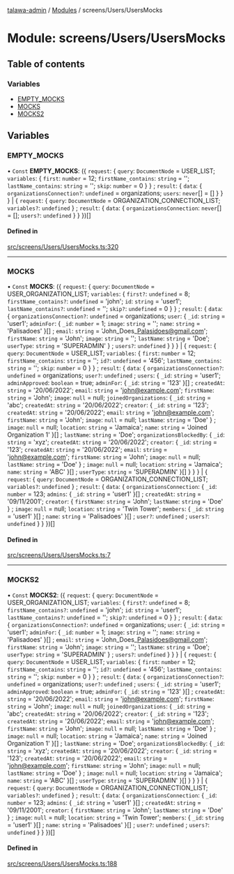 [talawa-admin](../README.md) / [Modules](../modules.md) / screens/Users/UsersMocks

# Module: screens/Users/UsersMocks

## Table of contents

### Variables

- [EMPTY\_MOCKS](screens_Users_UsersMocks.md#empty_mocks)
- [MOCKS](screens_Users_UsersMocks.md#mocks)
- [MOCKS2](screens_Users_UsersMocks.md#mocks2)

## Variables

### EMPTY\_MOCKS

• `Const` **EMPTY\_MOCKS**: (\{ `request`: \{ `query`: `DocumentNode` = USER\_LIST; `variables`: \{ `first`: `number` = 12; `firstName_contains`: `string` = ''; `lastName_contains`: `string` = ''; `skip`: `number` = 0 \}  \} ; `result`: \{ `data`: \{ `organizationsConnection?`: `undefined` = organizations; `users`: `never`[] = [] \}  \}  \} \| \{ `request`: \{ `query`: `DocumentNode` = ORGANIZATION\_CONNECTION\_LIST; `variables?`: `undefined`  \} ; `result`: \{ `data`: \{ `organizationsConnection`: `never`[] = []; `users?`: `undefined`  \}  \}  \})[]

#### Defined in

[src/screens/Users/UsersMocks.ts:320](https://github.com/chandel-aman/talawa-admin/blob/45920a7/src/screens/Users/UsersMocks.ts#L320)

___

### MOCKS

• `Const` **MOCKS**: (\{ `request`: \{ `query`: `DocumentNode` = USER\_ORGANIZATION\_LIST; `variables`: \{ `first?`: `undefined` = 8; `firstName_contains?`: `undefined` = 'john'; `id`: `string` = 'user1'; `lastName_contains?`: `undefined` = ''; `skip?`: `undefined` = 0 \}  \} ; `result`: \{ `data`: \{ `organizationsConnection?`: `undefined` = organizations; `user`: \{ `_id`: `string` = 'user1'; `adminFor`: \{ `_id`: `number` = 1; `image`: `string` = ''; `name`: `string` = 'Palisadoes' \}[] ; `email`: `string` = 'John\_Does\_Palasidoes@gmail.com'; `firstName`: `string` = 'John'; `image`: `string` = ''; `lastName`: `string` = 'Doe'; `userType`: `string` = 'SUPERADMIN' \} ; `users?`: `undefined`  \}  \}  \} \| \{ `request`: \{ `query`: `DocumentNode` = USER\_LIST; `variables`: \{ `first`: `number` = 12; `firstName_contains`: `string` = ''; `id?`: `undefined` = '456'; `lastName_contains`: `string` = ''; `skip`: `number` = 0 \}  \} ; `result`: \{ `data`: \{ `organizationsConnection?`: `undefined` = organizations; `user?`: `undefined` ; `users`: \{ `_id`: `string` = 'user1'; `adminApproved`: `boolean` = true; `adminFor`: \{ `_id`: `string` = '123' \}[] ; `createdAt`: `string` = '20/06/2022'; `email`: `string` = 'john@example.com'; `firstName`: `string` = 'John'; `image`: ``null`` = null; `joinedOrganizations`: \{ `_id`: `string` = 'abc'; `createdAt`: `string` = '20/06/2022'; `creator`: \{ `_id`: `string` = '123'; `createdAt`: `string` = '20/06/2022'; `email`: `string` = 'john@example.com'; `firstName`: `string` = 'John'; `image`: ``null`` = null; `lastName`: `string` = 'Doe' \} ; `image`: ``null`` = null; `location`: `string` = 'Jamaica'; `name`: `string` = 'Joined Organization 1' \}[] ; `lastName`: `string` = 'Doe'; `organizationsBlockedBy`: \{ `_id`: `string` = 'xyz'; `createdAt`: `string` = '20/06/2022'; `creator`: \{ `_id`: `string` = '123'; `createdAt`: `string` = '20/06/2022'; `email`: `string` = 'john@example.com'; `firstName`: `string` = 'John'; `image`: ``null`` = null; `lastName`: `string` = 'Doe' \} ; `image`: ``null`` = null; `location`: `string` = 'Jamaica'; `name`: `string` = 'ABC' \}[] ; `userType`: `string` = 'SUPERADMIN' \}[]  \}  \}  \} \| \{ `request`: \{ `query`: `DocumentNode` = ORGANIZATION\_CONNECTION\_LIST; `variables?`: `undefined`  \} ; `result`: \{ `data`: \{ `organizationsConnection`: \{ `_id`: `number` = 123; `admins`: \{ `_id`: `string` = 'user1' \}[] ; `createdAt`: `string` = '09/11/2001'; `creator`: \{ `firstName`: `string` = 'John'; `lastName`: `string` = 'Doe' \} ; `image`: ``null`` = null; `location`: `string` = 'Twin Tower'; `members`: \{ `_id`: `string` = 'user1' \}[] ; `name`: `string` = 'Palisadoes' \}[] ; `user?`: `undefined` ; `users?`: `undefined`  \}  \}  \})[]

#### Defined in

[src/screens/Users/UsersMocks.ts:7](https://github.com/chandel-aman/talawa-admin/blob/45920a7/src/screens/Users/UsersMocks.ts#L7)

___

### MOCKS2

• `Const` **MOCKS2**: (\{ `request`: \{ `query`: `DocumentNode` = USER\_ORGANIZATION\_LIST; `variables`: \{ `first?`: `undefined` = 8; `firstName_contains?`: `undefined` = 'john'; `id`: `string` = 'user1'; `lastName_contains?`: `undefined` = ''; `skip?`: `undefined` = 0 \}  \} ; `result`: \{ `data`: \{ `organizationsConnection?`: `undefined` = organizations; `user`: \{ `_id`: `string` = 'user1'; `adminFor`: \{ `_id`: `number` = 1; `image`: `string` = ''; `name`: `string` = 'Palisadoes' \}[] ; `email`: `string` = 'John\_Does\_Palasidoes@gmail.com'; `firstName`: `string` = 'John'; `image`: `string` = ''; `lastName`: `string` = 'Doe'; `userType`: `string` = 'SUPERADMIN' \} ; `users?`: `undefined`  \}  \}  \} \| \{ `request`: \{ `query`: `DocumentNode` = USER\_LIST; `variables`: \{ `first`: `number` = 12; `firstName_contains`: `string` = ''; `id?`: `undefined` = '456'; `lastName_contains`: `string` = ''; `skip`: `number` = 0 \}  \} ; `result`: \{ `data`: \{ `organizationsConnection?`: `undefined` = organizations; `user?`: `undefined` ; `users`: \{ `_id`: `string` = 'user1'; `adminApproved`: `boolean` = true; `adminFor`: \{ `_id`: `string` = '123' \}[] ; `createdAt`: `string` = '20/06/2022'; `email`: `string` = 'john@example.com'; `firstName`: `string` = 'John'; `image`: ``null`` = null; `joinedOrganizations`: \{ `_id`: `string` = 'abc'; `createdAt`: `string` = '20/06/2022'; `creator`: \{ `_id`: `string` = '123'; `createdAt`: `string` = '20/06/2022'; `email`: `string` = 'john@example.com'; `firstName`: `string` = 'John'; `image`: ``null`` = null; `lastName`: `string` = 'Doe' \} ; `image`: ``null`` = null; `location`: `string` = 'Jamaica'; `name`: `string` = 'Joined Organization 1' \}[] ; `lastName`: `string` = 'Doe'; `organizationsBlockedBy`: \{ `_id`: `string` = 'xyz'; `createdAt`: `string` = '20/06/2022'; `creator`: \{ `_id`: `string` = '123'; `createdAt`: `string` = '20/06/2022'; `email`: `string` = 'john@example.com'; `firstName`: `string` = 'John'; `image`: ``null`` = null; `lastName`: `string` = 'Doe' \} ; `image`: ``null`` = null; `location`: `string` = 'Jamaica'; `name`: `string` = 'ABC' \}[] ; `userType`: `string` = 'SUPERADMIN' \}[]  \}  \}  \} \| \{ `request`: \{ `query`: `DocumentNode` = ORGANIZATION\_CONNECTION\_LIST; `variables?`: `undefined`  \} ; `result`: \{ `data`: \{ `organizationsConnection`: \{ `_id`: `number` = 123; `admins`: \{ `_id`: `string` = 'user1' \}[] ; `createdAt`: `string` = '09/11/2001'; `creator`: \{ `firstName`: `string` = 'John'; `lastName`: `string` = 'Doe' \} ; `image`: ``null`` = null; `location`: `string` = 'Twin Tower'; `members`: \{ `_id`: `string` = 'user1' \}[] ; `name`: `string` = 'Palisadoes' \}[] ; `user?`: `undefined` ; `users?`: `undefined`  \}  \}  \})[]

#### Defined in

[src/screens/Users/UsersMocks.ts:188](https://github.com/chandel-aman/talawa-admin/blob/45920a7/src/screens/Users/UsersMocks.ts#L188)
